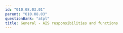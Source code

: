 ```yaml
---
id: "010.08.03.01"
parent: "010.08.03"
questionBank: "atpl"
title: General - AIS responsibilities and functions
---
```

